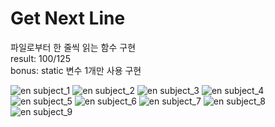 # Get Next Line
파일로부터 한 줄씩 읽는 함수 구현\
result: 100/125\
bonus: static 변수 1개만 사용 구현

![en subject_1](https://user-images.githubusercontent.com/70087750/180590859-60687740-b69c-4285-9263-252cf325dede.jpg)
![en subject_2](https://user-images.githubusercontent.com/70087750/180590863-c759d8ef-a891-468a-a1b4-64f18208142e.jpg)
![en subject_3](https://user-images.githubusercontent.com/70087750/180590864-4855d0c2-f035-43cd-9604-01a6385701cb.jpg)
![en subject_4](https://user-images.githubusercontent.com/70087750/180590865-72b8a0c8-6953-4b9e-808d-a8b93a5fe730.jpg)
![en subject_5](https://user-images.githubusercontent.com/70087750/180590867-4acee93f-1309-4d68-971e-9b08bab081ce.jpg)
![en subject_6](https://user-images.githubusercontent.com/70087750/180590869-4818ed2b-8e37-4ea6-a78d-77370bbfa6f0.jpg)
![en subject_7](https://user-images.githubusercontent.com/70087750/180590871-5bdf6952-fd96-4eec-adae-3c4d093a0bf6.jpg)
![en subject_8](https://user-images.githubusercontent.com/70087750/180590874-1289401c-3496-4bd2-8fe3-81b49fcf6c65.jpg)
![en subject_9](https://user-images.githubusercontent.com/70087750/180590875-62945abc-c8bf-4d9e-a25f-ba17aa46510d.jpg)
